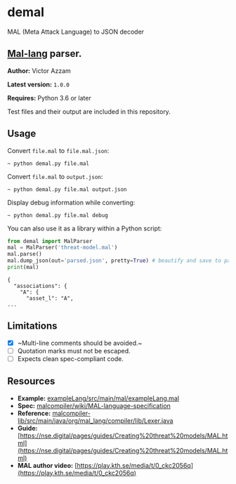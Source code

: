 # demal
MAL (Meta Attack Language) to JSON decoder

## [Mal-lang](https://mal-lang.org) parser.

**Author:** Victor Azzam

**Latest version:** `1.0.0`

**Requires:** Python 3.6 or later

Test files and their output are included in this repository.

## Usage

Convert `file.mal` to `file.mal.json`:
```shell
~ python demal.py file.mal
```

Convert `file.mal` to `output.json`:
```shell
~ python demal.py file.mal output.json
```

Display debug information while converting:
```shell
~ python demal.py file.mal debug
```

You can also use it as a library within a Python script:
```py
from demal import MalParser
mal = MalParser('threat-model.mal')
mal.parse()
mal.dump_json(out='parsed.json', pretty=True) # beautify and save to parsed.json
print(mal)
```
```
{
  "associations": {
    "A": {
      "asset_l": "A",
...
```

## Limitations
 - [X] ~Multi-line comments should be avoided.~
 - [ ] Quotation marks must not be escaped.
 - [ ] Expects clean spec-compliant code.

## Resources
 - **Example:** [exampleLang/src/main/mal/exampleLang.mal](https://github.com/mal-lang/exampleLang/blob/master/src/main/mal/exampleLang.mal)
 - **Spec:** [malcompiler/wiki/MAL-language-specification](https://github.com/mal-lang/malcompiler/wiki/MAL-language-specification)
 - **Reference:** [malcompiler-lib/src/main/java/org/mal_lang/compiler/lib/Lexer.java](https://github.com/mal-lang/malcompiler/blob/master/malcompiler-lib/src/main/java/org/mal_lang/compiler/lib/Lexer.java)
 - **Guide:** [https://nse.digital/pages/guides/Creating%20threat%20models/MAL.html](https://nse.digital/pages/guides/Creating%20threat%20models/MAL.html)
 - **MAL author video:** [https://play.kth.se/media/t/0_ckc2056q](https://play.kth.se/media/t/0_ckc2056q)
